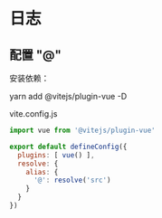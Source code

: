 <!--
 * @Author: BGG
 * @Date: 2022-07-08 10:27:32
 * @LastEditors: BGG
 * @LastEditTime: 2023-01-31 14:47:58
 * @Description: 
-->
# 日志

## 配置 "@"

安装依赖：

yarn add @vitejs/plugin-vue -D

vite.config.js

``` js
import vue from '@vitejs/plugin-vue'

export default defineConfig({
  plugins: [ vue() ],
  resolve: {
    alias: {
      '@': resolve('src')
    }
  }
})
```
